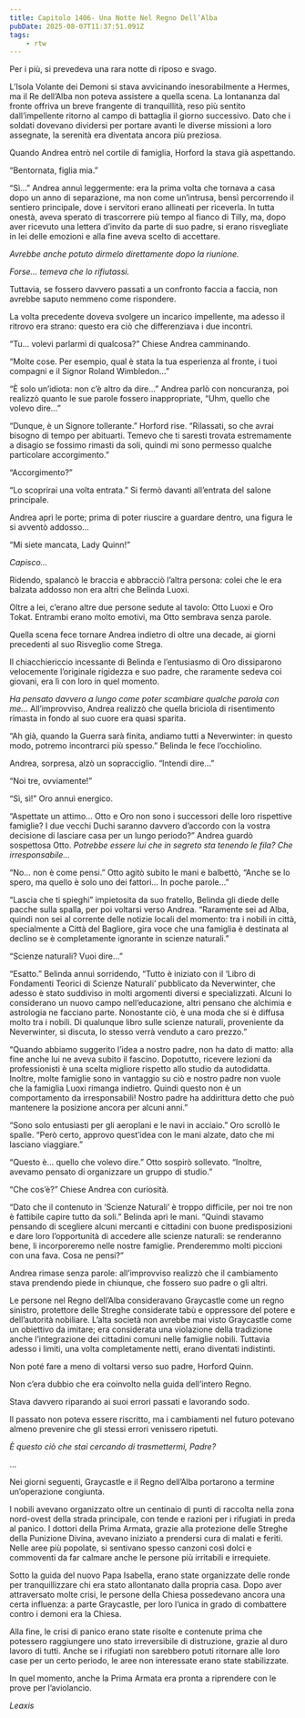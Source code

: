 ```yaml
---
title: Capitolo 1406- Una Notte Nel Regno Dell’Alba
pubDate: 2025-08-07T11:37:51.091Z
tags:
    - rtw
---
```



Per i più, si prevedeva una rara notte di riposo e svago.


L’Isola Volante dei Demoni si stava avvicinando inesorabilmente a Hermes, ma il Re dell’Alba non poteva assistere a quella scena. La lontananza dal fronte offriva un breve frangente di tranquillità, reso più sentito dall’impellente ritorno al campo di battaglia il giorno successivo. Dato che i soldati dovevano dividersi per portare avanti le diverse missioni a loro assegnate, la serenità era diventata ancora più preziosa.


Quando Andrea entrò nel cortile di famiglia, Horford la stava già aspettando.


“Bentornata, figlia mia.”


“Sì…” Andrea annuì leggermente: era la prima volta che tornava a casa dopo un anno di separazione, ma non come un’intrusa, bensì percorrendo il sentiero principale, dove i servitori erano allineati per riceverla. In tutta onestà, aveva sperato di trascorrere più tempo al fianco di Tilly, ma, dopo aver ricevuto una lettera d’invito da parte di suo padre, si erano risvegliate in lei delle emozioni e alla fine aveva scelto di accettare.


<em>Avrebbe anche potuto dirmelo direttamente dopo la riunione.</em>


<em>Forse… temeva che lo rifiutassi.</em>


Tuttavia, se fossero davvero passati a un confronto faccia a faccia, non avrebbe saputo nemmeno come rispondere.


La volta precedente doveva svolgere un incarico impellente, ma adesso il ritrovo era strano: questo era ciò che differenziava i due incontri.


“Tu… volevi parlarmi di qualcosa?” Chiese Andrea camminando.


“Molte cose. Per esempio, qual è stata la tua esperienza al fronte, i tuoi compagni e il Signor Roland Wimbledon…”


“È solo un’idiota: non c’è altro da dire…” Andrea parlò con noncuranza, poi realizzò quanto le sue parole fossero inappropriate, “Uhm, quello che volevo dire…”


“Dunque, è un Signore tollerante.” Horford rise. “Rilassati, so che avrai bisogno di tempo per abituarti. Temevo che ti saresti trovata estremamente a disagio se fossimo rimasti da soli, quindi mi sono permesso qualche particolare accorgimento.”


“Accorgimento?”


“Lo scoprirai una volta entrata.” Si fermò davanti all’entrata del salone principale.


Andrea aprì le porte; prima di poter riuscire a guardare dentro, una figura le si avventò addosso…


“Mi siete mancata, Lady Quinn!”


<em>Capisco…</em>


Ridendo, spalancò le braccia e abbracciò l’altra persona: colei che le era balzata addosso non era altri che Belinda Luoxi.


Oltre a lei, c’erano altre due persone sedute al tavolo: Otto Luoxi e Oro Tokat. Entrambi erano molto emotivi, ma Otto sembrava senza parole.


Quella scena fece tornare Andrea indietro di oltre una decade, ai giorni precedenti al suo Risveglio come Strega.


Il chiacchiericcio incessante di Belinda e l’entusiasmo di Oro dissiparono velocemente l’originale rigidezza e suo padre, che raramente sedeva coi giovani, era lì con loro in quel momento.


<em>Ha pensato davvero a lungo come poter scambiare qualche parola con me… </em>All’improvviso, Andrea realizzò che quella briciola di risentimento rimasta in fondo al suo cuore era quasi sparita.


“Ah già, quando la Guerra sarà finita, andiamo tutti a Neverwinter: in questo modo, potremo incontrarci più spesso.” Belinda le fece l’occhiolino.


Andrea, sorpresa, alzò un sopracciglio. “Intendi dire…”


“Noi tre, ovviamente!”


“Sì, sì!” Oro annuì energico.


“Aspettate un attimo… Otto e Oro non sono i successori delle loro rispettive famiglie? I due vecchi Duchi saranno davvero d’accordo con la vostra decisione di lasciare casa per un lungo periodo?” Andrea guardò sospettosa Otto. <em>Potrebbe essere lui che in segreto sta tenendo le fila? Che irresponsabile…</em>


“No… non è come pensi.” Otto agitò subito le mani e balbettò, “Anche se lo spero, ma quello è solo uno dei fattori… In poche parole…”


“Lascia che ti spieghi” impietosita da suo fratello, Belinda gli diede delle pacche sulla spalla, per poi voltarsi verso Andrea. “Raramente sei ad Alba, quindi non sei al corrente delle notizie locali del momento: tra i nobili in città, specialmente a Città del Bagliore, gira voce che una famiglia è destinata al declino se è completamente ignorante in scienze naturali.”


“Scienze naturali? Vuoi dire…”


“Esatto.” Belinda annuì sorridendo, “Tutto è iniziato con il ‘Libro di Fondamenti Teorici di Scienze Naturali’ pubblicato da Neverwinter, che adesso è stato suddiviso in molti argomenti diversi e specializzati. Alcuni lo considerano un nuovo campo nell’educazione, altri pensano che alchimia e astrologia ne facciano parte. Nonostante ciò, è una moda che si è diffusa molto tra i nobili. Di qualunque libro sulle scienze naturali, proveniente da Neverwinter, si discuta, lo stesso verrà venduto a caro prezzo.”


“Quando abbiamo suggerito l’idea a nostro padre, non ha dato di matto: alla fine anche lui ne aveva subito il fascino. Dopotutto, ricevere lezioni da professionisti è una scelta migliore rispetto allo studio da autodidatta. Inoltre, molte famiglie sono in vantaggio su ciò e nostro padre non vuole che la famiglia Luoxi rimanga indietro. Quindi questo non è un comportamento da irresponsabili! Nostro padre ha addirittura detto che può mantenere la posizione ancora per alcuni anni.”


“Sono solo entusiasti per gli aeroplani e le navi in acciaio.” Oro scrollò le spalle. “Però certo, approvo quest’idea con le mani alzate, dato che mi lasciano viaggiare.”


“Questo è… quello che volevo dire.” Otto sospirò sollevato. “Inoltre, avevamo pensato di organizzare un gruppo di studio.”


“Che cos’è?” Chiese Andrea con curiosità.


“Dato che il contenuto in ‘Scienze Naturali’ è troppo difficile, per noi tre non è fattibile capire tutto da soli.” Belinda aprì le mani. “Quindi stavamo pensando di scegliere alcuni mercanti e cittadini con buone predisposizioni e dare loro l’opportunità di accedere alle scienze naturali: se renderanno bene, li incorporeremo nelle nostre famiglie. Prenderemmo molti piccioni con una fava. Cosa ne pensi?”


Andrea rimase senza parole: all’improvviso realizzò che il cambiamento stava prendendo piede in chiunque, che fossero suo padre o gli altri.


Le persone nel Regno dell’Alba consideravano Graycastle come un regno sinistro, protettore delle Streghe considerate tabù e oppressore del potere e dell’autorità nobiliare. L’alta società non avrebbe mai visto Graycastle come un obiettivo da imitare; era considerata una violazione della tradizione anche l’integrazione dei cittadini comuni nelle famiglie nobili. Tuttavia adesso i limiti, una volta completamente netti, erano diventati indistinti.


Non poté fare a meno di voltarsi verso suo padre, Horford Quinn.


Non c’era dubbio che era coinvolto nella guida dell’intero Regno.


Stava davvero riparando ai suoi errori passati e lavorando sodo.


Il passato non poteva essere riscritto, ma i cambiamenti nel futuro potevano almeno prevenire che gli stessi errori venissero ripetuti.


<em>È questo ciò che stai cercando di trasmettermi, Padre?</em>






…






Nei giorni seguenti, Graycastle e il Regno dell’Alba portarono a termine un’operazione congiunta.


I nobili avevano organizzato oltre un centinaio di punti di raccolta nella zona nord-ovest della strada principale, con tende e razioni per i rifugiati in preda al panico. I dottori della Prima Armata, grazie alla protezione delle Streghe della Punizione Divina, avevano iniziato a prendersi cura di malati e feriti. Nelle aree più popolate, si sentivano spesso canzoni così dolci e commoventi da far calmare anche le persone più irritabili e irrequiete.


Sotto la guida del nuovo Papa Isabella, erano state organizzate delle ronde per tranquillizzare chi era stato allontanato dalla propria casa. Dopo aver attraversato molte crisi, le persone della Chiesa possedevano ancora una certa influenza: a parte Graycastle, per loro l’unica in grado di combattere contro i demoni era la Chiesa.


Alla fine, le crisi di panico erano state risolte e contenute prima che potessero raggiungere uno stato irreversibile di distruzione, grazie al duro lavoro di tutti. Anche se i rifugiati non sarebbero potuti ritornare alle loro case per un certo periodo, le aree non interessate erano state stabilizzate.


In quel momento, anche la Prima Armata era pronta a riprendere con le prove per l’aviolancio.










<em>Leaxis</em>
                                


                                



